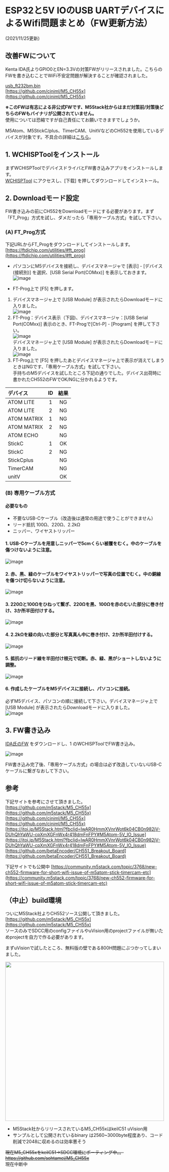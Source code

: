 # ESP32と5V IOのUSB UARTデバイスによるWifi問題まとめ（FW更新方法）

(2021/11/25更新)

## 改善FWについて

Kenta IDA氏よりGPIO0とEN=3.3Vの対策FWがリリースされました。こちらのFWを書き込むことでWiFi不安定問題が解決することが確認されました。

[usb_ft232bm.bin](https://github.com/sohtamei/docs/blob/master/images/usb_ft232bm.bin)  
[https://github.com/ciniml/M5_CH55x](https://github.com/ciniml/M5_CH55x)

**※このFWは有志による非公式FWです、M5Stack社からはまだ対策前/対策後どちらのFWもバイナリが公開されていません。**  
使用については恐縮ですが自己責任にてお願いできますでしょうか。  

M5Atom、M5StickC/plus、TimerCAM、UnitVなどのCH552を使用しているデバイスが対象です。不具合の詳細は[こちら](esp32AndUsbUartWith5V_IO_Issue.html)。  

## 1. WCHISPToolをインストール

まずWCHISPToolでデバイスドライバとFW書き込みアプリをインストールします。  
[WCHISPTool](http://www.wch.cn/downloads/WCHISPTool_Setup_exe.html) にアクセスし、[下载] を押してダウンロードしてインストール。  

## 2. Downloadモード設定

FW書き込みの前にCH552をDownloadモードにする必要があります。まず「FT_Prog」方式を試し、ダメだったら「専用ケーブル方式」を試して下さい。

### (A) FT_Prog方式

下記URLからFT_Progをダウンロードしてインストールします。  
[https://ftdichip.com/utilities/#ft_prog](https://ftdichip.com/utilities/#ft_prog)  

- パソコンにM5デバイスを接続し、デバイスマネージャで [表示] - [デバイス(接続別)] を選択、[USB Serial Port(COMxx)] を表示しておきます。  
![image](https://user-images.githubusercontent.com/43091864/142723316-7f39791f-8490-4269-ae82-2042a0e3ce1c.png)  

- FT-Prog上で [F5] を押します。  
1. デバイスマネージャ上で [USB Module] が表示されたらDownloadモードに入りました。  
  ![image](https://user-images.githubusercontent.com/43091864/142723703-ad1b8943-6412-4ed2-aad6-f3000517baea.png)  
2. FT-Prog：デバイス表示（下図)、デバイスマネージャ：[USB Serial Port(COMxx)] 表示のとき、FT-Progで[Ctrl-P] - [Program] を押して下さい。  
  ![image](https://user-images.githubusercontent.com/43091864/142723354-203363d8-3040-4997-822f-b3f729229575.png)  
  デバイスマネージャ上で [USB Module] が表示されたらDownloadモードに入りました。  
  ![image](https://user-images.githubusercontent.com/43091864/142723703-ad1b8943-6412-4ed2-aad6-f3000517baea.png)  
3. FT-Prog上で [F5] を押したあとデバイスマネージャ上で表示が消えてしまうときはNGです、「専用ケーブル方式」を試して下さい。  
手持ちのM5デバイスを試したところ下記の通りでした。デバイス出荷時に書かれたCH552のFWでOK/NGに分かれるようです。  

|デバイス|ID|結果|
|:--|:--:|:--:|
|ATOM LITE|1|NG|
|ATOM LITE|2|NG|
|ATOM MATRIX|1|NG|
|ATOM MATRIX|2|NG|
|ATOM ECHO||NG|
|StickC|1|OK|
|StickC|2|NG|
|StickCplus||NG|
|TimerCAM||NG|
|unitV||OK|

### (B) 専用ケーブル方式

#### 必要なもの

- 不要なUSB-Cケーブル（改造後は通常の用途で使うことができません）
- リード抵抗 100Ω、220Ω、2.2kΩ
- ニッパー、ワイヤストリッパー

#### 1. USB-Cケーブルを用意しニッパーで5cmくらい被覆をむく。中のケーブルを傷つけないように注意。  
![image](https://user-images.githubusercontent.com/43091864/142724354-ac27b3ec-0a9b-4e92-89db-f5e65eaf14d7.png)  

#### 2. 赤、黒、緑のケーブルをワイヤストリッパーで写真の位置でむく。中の銅線を傷つけ切らないように注意。
![image](https://user-images.githubusercontent.com/43091864/142724535-c8f25ae4-a2b9-4b29-8047-161d200ba2ed.png)

#### 3. 220Ωと100Ωをひねって繋ぎ、220Ωを黒、100Ωを赤のむいた部分に巻き付け、3か所半田付けする。
![image](https://user-images.githubusercontent.com/43091864/142724644-61091a2b-641d-4ba4-9bb9-4e49ea508092.png)

#### 4. 2.2kΩを緑の向いた部分と写真真ん中に巻き付け、2か所半田付けする。
![image](https://user-images.githubusercontent.com/43091864/142724710-701029b7-a954-4ad4-b1d9-4fded20fb5a1.png)

#### 5. 抵抗のリード線を半田付け根元で切断。赤、緑、黒がショートしないように調整。
![image](https://user-images.githubusercontent.com/43091864/142727163-a1051f7a-ac8d-4823-b3c0-a9ada4cfaa2c.png)

#### 6. 作成したケーブルをM5デバイスに接続し、パソコンに接続。  

 必ずM5デバイス、パソコンの順に接続して下さい。デバイスマネージャ上で [USB Module] が表示されたらDownloadモードに入りました。  
  ![image](https://user-images.githubusercontent.com/43091864/142723703-ad1b8943-6412-4ed2-aad6-f3000517baea.png)  

## 3. FW書き込み

[IDA氏のFW](https://github.com/sohtamei/docs/blob/master/images/usb_ft232bm.bin) をダウンロードし、1 のWCHISPToolでFW書き込み。

![image](https://user-images.githubusercontent.com/43091864/142724843-0a87950c-aba7-4282-b02d-80fb3d01ba5d.png)

FW書き込み完了後、「専用ケーブル方式」の場合は必ず改造していないUSB-Cケーブルに繋ぎなおして下さい。

## 参考

下記サイトを参考にさせて頂きました。  
[https://github.com/m5stack/M5_CH55x](https://github.com/m5stack/M5_CH55x)  
[https://github.com/ciniml/M5_CH55x](https://github.com/ciniml/M5_CH55x)  
[https://itoi.jp/M5Stack.html?fbclid=IwAR0HmmXVnrWot6k04CB0n982jV-DUhQhYaWU-cpXmXGFnWx4r418dmFnFPY#M5Atom-5V_IO_Issue](https://itoi.jp/M5Stack.html?fbclid=IwAR0HmmXVnrWot6k04CB0n982jV-DUhQhYaWU-cpXmXGFnWx4r418dmFnFPY#M5Atom-5V_IO_Issue)  
[https://github.com/betaEncoder/CH551_Breakout_Board](https://github.com/betaEncoder/CH551_Breakout_Board)  

下記サイトでも公開中
[https://community.m5stack.com/topic/3768/new-ch552-firmware-for-short-wifi-issue-of-m5atom-stick-timercam-etc](https://community.m5stack.com/topic/3768/new-ch552-firmware-for-short-wifi-issue-of-m5atom-stick-timercam-etc)

## （中止）build環境

ついにM5Stack社よりCH552ソース公開して頂きました。  
[https://github.com/m5stack/M5_CH55x](https://github.com/m5stack/M5_CH55x)  
ソースのみでSDCC用のconfigファイルやuVision用のprojectファイルが無いためprojectを自力で作る必要があります。

まずuVisionで試したところ、無料版の壁である800H問題にぶつかってしまいました。

<img src="https://user-images.githubusercontent.com/43091864/142502667-d9313ffb-0786-453e-b5bb-b10786edbf38.png" width="500" />  

- M5Stack社からリリースされているM5_CH55xはkeilC51 uVision用
- サンプルとして公開されているbinary は2560~3000byte程度あり、コード削減で2048に収めるのは効率悪そう

~~現在M5_CH55xをkeilC51→SDCC環境にポーティング中。。https://github.com/sohtamei/M5_CH55x~~  
現在中断中
